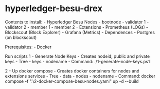 # hyperledger-besu-drex
Contents to install:
    - Hyperledger Besu Nodes
        - bootnode
        - validator 1
        - validator 2
        - member 1
        - member 2
    - Extensions
        - Prometheus (LOGs)
        - Blockscout (Block Explorer)
        - Grafana (Metrics)
    - Dependences
        - Postgres (on blockscout)


Prerequisites:
    - Docker

Run scripts
1 - Generate Node Keys
    - Creates nodeid, public and private keys
    - Tree
      - keys
        - nodename
    - Command:
        ./1-generate-node-keys.ps1

2 - Up docker compose
    - Creates docker containers for nodes and extensions services
    - Tree
      - data
        - nodes
            - nodename
    - Command:
        docker compose -f ".\2-docker-compose-besu-nodes.yaml" up -d --build

